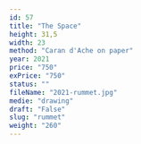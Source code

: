 ```yaml
---
id: 57
title: "The Space"
height: 31,5
width: 23
method: "Caran d'Ache on paper"
year: 2021
price: "750"
exPrice: "750"
status: ""
fileName: "2021-rummet.jpg"
medie: "drawing"
draft: "False"
slug: "rummet"
weight: "260"
---
```


